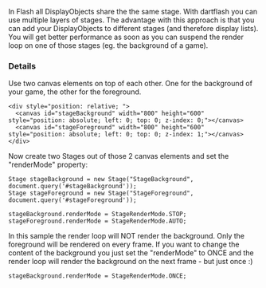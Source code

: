 In Flash all DisplayObjects share the the same stage. With dartflash you can use multiple layers of stages. The advantage with this approach is that you can add your DisplayObjects to different stages (and therefore display lists). You will get better performance as soon as you can suspend the render loop on one of those stages (eg. the background of a game).

### Details ###

Use two canvas elements on top of each other. One for the background of your game, the other for the foreground.
 
    <div style="position: relative; ">
      <canvas id="stageBackground" width="800" height="600" style="position: absolute; left: 0; top: 0; z-index: 0;"></canvas>
      <canvas id="stageForeground" width="800" height="600" style="position: absolute; left: 0; top: 0; z-index: 1;"></canvas>
    </div>


Now create two Stages out of those 2 canvas elements and set the "renderMode" property:

	Stage stageBackground = new Stage("StageBackground", document.query('#stageBackground'));
	Stage stageForeground = new Stage("StageForeground", document.query('#stageForeground'));
	
	stageBackground.renderMode = StageRenderMode.STOP;
	stageForeground.renderMode = StageRenderMode.AUTO;
	
In this sample the render loop will NOT render the background. Only the foreground will be rendered on every frame. If you want to change the content of the background you just set the "renderMode" to ONCE and the render loop will render the background on the next frame - but just once :)

	stageBackground.renderMode = StageRenderMode.ONCE;

